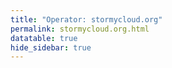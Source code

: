 ```yaml
---
title: "Operator: stormycloud.org"
permalink: stormycloud.org.html
datatable: true
hide_sidebar: true
---
```


<div>                        <script type="text/javascript">window.PlotlyConfig = {MathJaxConfig: 'local'};</script>
        <script src="https://cdn.plot.ly/plotly-2.4.2.min.js"></script>                <div id="19ffc1bd-d8dd-469e-a0f5-6a17333a0e84" class="plotly-graph-div" style="height:100%; width:100%;"></div>            <script type="text/javascript">                                    window.PLOTLYENV=window.PLOTLYENV || {};                                    if (document.getElementById("19ffc1bd-d8dd-469e-a0f5-6a17333a0e84")) {                    Plotly.newPlot(                        "19ffc1bd-d8dd-469e-a0f5-6a17333a0e84",                        [{"name":"exit probability (%)","type":"scatter","x":["2021-10-18","2021-10-19","2021-10-20","2021-10-21","2021-10-22","2021-10-23","2021-10-25","2021-10-27","2021-10-28","2021-10-29","2021-10-31","2021-11-01","2021-11-02","2021-11-03","2021-11-04","2021-11-05","2021-11-06","2021-11-07","2021-11-08","2021-11-09","2021-11-10","2021-11-11","2021-11-12","2021-11-13","2021-11-14","2021-11-15","2021-11-16","2021-11-17","2021-11-19","2021-11-20","2021-11-21","2021-11-22","2021-11-23","2021-11-24","2021-11-25","2021-11-27","2021-11-28","2021-11-29","2021-11-30","2021-12-01","2021-12-02","2021-12-03","2021-12-04","2021-12-05","2021-12-06","2021-12-07","2021-12-08","2021-12-09","2021-12-10","2021-12-11","2021-12-12","2021-12-13","2021-12-14","2021-12-15","2021-12-16","2021-12-17","2021-12-18","2021-12-19","2021-12-20","2021-12-21","2021-12-22","2021-12-23","2021-12-25","2021-12-26","2021-12-27","2021-12-28","2021-12-29","2021-12-30","2021-12-31","2022-01-01","2022-01-02","2022-01-03","2022-01-04","2022-01-05","2022-01-06","2022-01-07","2022-01-08","2022-01-09","2022-01-10","2022-01-11","2022-01-12","2022-01-13","2022-01-14","2022-01-15","2022-01-16","2022-01-17","2022-01-18","2022-01-19","2022-01-20","2022-01-21","2022-01-22","2022-01-23","2022-01-24","2022-01-25","2022-01-26","2022-01-27","2022-01-28","2022-01-29","2022-01-30","2022-01-31","2022-02-01","2022-02-02","2022-02-03","2022-02-04","2022-02-05","2022-02-06","2022-02-07","2022-02-08","2022-02-09","2022-02-10","2022-02-11","2022-02-12","2022-02-13","2022-02-14","2022-02-15","2022-02-16","2022-02-17","2022-02-18","2022-02-19","2022-02-20","2022-02-21","2022-02-22","2022-02-23","2022-02-24","2022-02-25","2022-02-26","2022-02-27","2022-02-28","2022-03-01","2022-03-02","2022-03-03","2022-03-04","2022-03-06","2022-03-07","2022-03-08","2022-03-09","2022-03-10","2022-03-11","2022-03-12","2022-03-13","2022-03-14","2022-03-15","2022-03-16","2022-03-17","2022-03-18","2022-03-19","2022-03-20","2022-03-21","2022-03-22","2022-03-23","2022-03-24","2022-03-25","2022-03-26","2022-03-27","2022-03-28","2022-03-29","2022-03-30","2022-03-31","2022-04-01","2022-04-02","2022-04-03","2022-04-04","2022-04-05","2022-04-06","2022-04-07","2022-04-08","2022-04-09","2022-04-10","2022-04-11","2022-04-12","2022-04-13","2022-04-14","2022-04-15","2022-04-16","2022-04-17","2022-04-18","2022-04-19","2022-04-20","2022-04-21","2022-04-22","2022-04-23","2022-04-24","2022-04-25","2022-04-26","2022-04-27","2022-04-28","2022-04-29","2022-04-30","2022-05-01","2022-05-02","2022-05-03","2022-05-04","2022-05-05","2022-05-06","2022-05-07","2022-05-08","2022-05-09","2022-05-10","2022-05-11","2022-05-12","2022-05-13","2022-05-14","2022-05-15","2022-05-16","2022-05-17","2022-05-18","2022-05-19","2022-05-20","2022-05-21","2022-05-22","2022-05-23","2022-05-24","2022-05-25","2022-05-26","2022-05-27","2022-05-28","2022-05-29","2022-05-30","2022-05-31","2022-06-01","2022-06-02","2022-06-03","2022-06-04","2022-06-05","2022-06-06","2022-06-07","2022-06-08","2022-06-09","2022-06-10","2022-06-11","2022-06-12","2022-06-13","2022-06-14","2022-06-15","2022-06-16","2022-06-17","2022-06-18","2022-06-19","2022-06-20","2022-06-21","2022-06-22","2022-06-23","2022-06-24","2022-06-25","2022-06-26","2022-06-27","2022-06-28","2022-06-29","2022-06-30","2022-07-01","2022-07-02","2022-07-03","2022-07-04","2022-07-05","2022-07-06","2022-07-07","2022-07-08","2022-07-09","2022-07-10","2022-07-11","2022-07-12","2022-07-13","2022-07-14","2022-07-15","2022-07-16","2022-07-17","2022-07-18","2022-07-19","2022-07-20","2022-07-21","2022-07-22","2022-07-23","2022-07-24","2022-07-25","2022-07-26","2022-07-27","2022-07-28","2022-07-29","2022-07-30","2022-07-31","2022-08-01","2022-08-02","2022-08-03","2022-08-04","2022-08-05","2022-08-06","2022-08-07","2022-08-08","2022-08-10","2022-08-11","2022-08-12","2022-08-13","2022-08-14","2022-08-15","2022-08-16","2022-08-17","2022-08-18","2022-08-19","2022-08-20","2022-08-21","2022-08-22","2022-08-23","2022-08-24","2022-08-25","2022-08-26","2022-08-27"],"xaxis":"x","y":[0.0,0.0,0.0,0.0,0.0,0.0,0.03,0.08,0.1,0.12,0.17,0.25,0.26,0.32,0.38,0.46,0.48,0.47,0.47,0.57,0.68,0.7,0.67,0.67,0.7,0.09,0.08,0.08,0.08,0.08,0.07,0.0,0.05,0.06,0.05,0.04,0.04,0.04,0.04,0.0,0.0,0.0,0.0,0.0,null,null,null,0.0,0.02,0.05,0.09,0.15,0.18,0.23,0.3,0.31,0.33,0.41,0.45,0.47,0.49,0.49,0.56,0.59,0.59,0.62,0.64,0.66,0.71,0.75,0.79,0.83,0.89,0.9,0.94,0.93,0.9,0.88,0.94,0.98,0.9,0.72,0.79,0.78,0.74,1.0,0.86,0.86,0.83,0.78,0.54,0.0,0.0,0.0,0.03,0.05,0.0,0.0,0.0,0.09,0.14,0.25,0.28,0.28,0.33,0.29,0.29,0.29,0.29,0.34,0.37,0.4,0.42,0.47,0.0,0.0,0.51,0.5,0.51,0.46,0.45,0.46,0.49,0.58,0.61,0.63,0.64,0.63,0.62,0.64,0.61,0.61,0.58,0.58,0.55,0.56,0.59,0.53,0.56,0.56,0.57,0.58,0.58,0.6,0.63,0.59,0.6,0.67,0.7,0.69,0.73,0.78,0.88,0.9,1.01,0.98,1.01,1.05,1.04,1.05,1.04,1.01,1.03,1.04,1.04,1.05,1.06,1.05,1.05,0.68,0.56,0.52,0.9,0.87,0.52,0.53,0.91,0.94,0.99,1.15,1.2,1.28,1.35,1.89,2.03,1.98,1.97,1.98,1.96,1.87,1.86,1.89,1.95,1.88,1.78,1.74,1.75,1.72,1.76,1.77,1.8,1.91,1.79,1.77,1.74,1.72,1.72,1.64,1.6,1.65,1.56,1.54,1.55,1.27,1.45,1.48,1.51,1.32,1.35,1.69,1.64,1.67,1.75,1.68,1.71,null,null,null,null,null,0.0,0.0,0.0,null,0.28,0.34,0.5,0.6,0.65,0.79,0.87,0.94,0.0,0.0,null,null,0.0,0.0,0.41,0.36,0.68,0.92,1.23,1.51,1.68,1.81,1.83,1.73,1.62,1.5,1.3,1.28,1.22,1.24,1.25,1.24,1.21,1.24,1.15,1.05,1.08,1.05,1.05,1.03,0.93,0.93,0.88,0.82,0.76,0.74,0.68,0.66,0.7,0.69,0.73,0.69,0.72,0.6,0.5,0.57,0.72,0.68,0.68,0.68,0.69,0.69,0.71,0.68,0.82,0.7,0.73,0.75,0.75,0.75,0.86,0.86],"yaxis":"y"},{"name":"guard probability (%)","type":"scatter","x":["2021-10-18","2021-10-19","2021-10-20","2021-10-21","2021-10-22","2021-10-23","2021-10-25","2021-10-27","2021-10-28","2021-10-29","2021-10-31","2021-11-01","2021-11-02","2021-11-03","2021-11-04","2021-11-05","2021-11-06","2021-11-07","2021-11-08","2021-11-09","2021-11-10","2021-11-11","2021-11-12","2021-11-13","2021-11-14","2021-11-15","2021-11-16","2021-11-17","2021-11-19","2021-11-20","2021-11-21","2021-11-22","2021-11-23","2021-11-24","2021-11-25","2021-11-27","2021-11-28","2021-11-29","2021-11-30","2021-12-01","2021-12-02","2021-12-03","2021-12-04","2021-12-05","2021-12-06","2021-12-07","2021-12-08","2021-12-09","2021-12-10","2021-12-11","2021-12-12","2021-12-13","2021-12-14","2021-12-15","2021-12-16","2021-12-17","2021-12-18","2021-12-19","2021-12-20","2021-12-21","2021-12-22","2021-12-23","2021-12-25","2021-12-26","2021-12-27","2021-12-28","2021-12-29","2021-12-30","2021-12-31","2022-01-01","2022-01-02","2022-01-03","2022-01-04","2022-01-05","2022-01-06","2022-01-07","2022-01-08","2022-01-09","2022-01-10","2022-01-11","2022-01-12","2022-01-13","2022-01-14","2022-01-15","2022-01-16","2022-01-17","2022-01-18","2022-01-19","2022-01-20","2022-01-21","2022-01-22","2022-01-23","2022-01-24","2022-01-25","2022-01-26","2022-01-27","2022-01-28","2022-01-29","2022-01-30","2022-01-31","2022-02-01","2022-02-02","2022-02-03","2022-02-04","2022-02-05","2022-02-06","2022-02-07","2022-02-08","2022-02-09","2022-02-10","2022-02-11","2022-02-12","2022-02-13","2022-02-14","2022-02-15","2022-02-16","2022-02-17","2022-02-18","2022-02-19","2022-02-20","2022-02-21","2022-02-22","2022-02-23","2022-02-24","2022-02-25","2022-02-26","2022-02-27","2022-02-28","2022-03-01","2022-03-02","2022-03-03","2022-03-04","2022-03-06","2022-03-07","2022-03-08","2022-03-09","2022-03-10","2022-03-11","2022-03-12","2022-03-13","2022-03-14","2022-03-15","2022-03-16","2022-03-17","2022-03-18","2022-03-19","2022-03-20","2022-03-21","2022-03-22","2022-03-23","2022-03-24","2022-03-25","2022-03-26","2022-03-27","2022-03-28","2022-03-29","2022-03-30","2022-03-31","2022-04-01","2022-04-02","2022-04-03","2022-04-04","2022-04-05","2022-04-06","2022-04-07","2022-04-08","2022-04-09","2022-04-10","2022-04-11","2022-04-12","2022-04-13","2022-04-14","2022-04-15","2022-04-16","2022-04-17","2022-04-18","2022-04-19","2022-04-20","2022-04-21","2022-04-22","2022-04-23","2022-04-24","2022-04-25","2022-04-26","2022-04-27","2022-04-28","2022-04-29","2022-04-30","2022-05-01","2022-05-02","2022-05-03","2022-05-04","2022-05-05","2022-05-06","2022-05-07","2022-05-08","2022-05-09","2022-05-10","2022-05-11","2022-05-12","2022-05-13","2022-05-14","2022-05-15","2022-05-16","2022-05-17","2022-05-18","2022-05-19","2022-05-20","2022-05-21","2022-05-22","2022-05-23","2022-05-24","2022-05-25","2022-05-26","2022-05-27","2022-05-28","2022-05-29","2022-05-30","2022-05-31","2022-06-01","2022-06-02","2022-06-03","2022-06-04","2022-06-05","2022-06-06","2022-06-07","2022-06-08","2022-06-09","2022-06-10","2022-06-11","2022-06-12","2022-06-13","2022-06-14","2022-06-15","2022-06-16","2022-06-17","2022-06-18","2022-06-19","2022-06-20","2022-06-21","2022-06-22","2022-06-23","2022-06-24","2022-06-25","2022-06-26","2022-06-27","2022-06-28","2022-06-29","2022-06-30","2022-07-01","2022-07-02","2022-07-03","2022-07-04","2022-07-05","2022-07-06","2022-07-07","2022-07-08","2022-07-09","2022-07-10","2022-07-11","2022-07-12","2022-07-13","2022-07-14","2022-07-15","2022-07-16","2022-07-17","2022-07-18","2022-07-19","2022-07-20","2022-07-21","2022-07-22","2022-07-23","2022-07-24","2022-07-25","2022-07-26","2022-07-27","2022-07-28","2022-07-29","2022-07-30","2022-07-31","2022-08-01","2022-08-02","2022-08-03","2022-08-04","2022-08-05","2022-08-06","2022-08-07","2022-08-08","2022-08-10","2022-08-11","2022-08-12","2022-08-13","2022-08-14","2022-08-15","2022-08-16","2022-08-17","2022-08-18","2022-08-19","2022-08-20","2022-08-21","2022-08-22","2022-08-23","2022-08-24","2022-08-25","2022-08-26","2022-08-27"],"xaxis":"x","y":[0.0,0.0,0.0,0.0,0.0,0.0,0.0,0.11,0.29,0.33,0.5,0.54,0.53,0.52,0.56,0.57,0.54,0.2,0.21,0.19,0.2,0.2,0.19,0.19,0.19,0.17,0.34,0.33,0.35,0.35,0.34,0.12,0.16,0.16,0.15,0.14,0.13,0.12,0.08,0.08,0.09,0.08,0.08,0.08,null,null,null,0.0,0.0,0.0,0.0,0.0,0.0,0.0,0.0,0.19,0.19,0.21,0.23,0.21,0.23,0.2,0.18,0.2,0.17,0.17,0.17,0.18,0.17,0.16,0.18,0.21,0.21,0.21,0.2,0.0,0.0,0.0,0.0,0.0,0.0,0.0,0.0,0.0,0.0,0.0,0.0,0.0,0.0,0.0,0.0,0.0,0.0,0.0,0.0,0.0,0.0,0.0,0.0,0.0,0.0,0.0,0.0,0.29,0.29,0.3,0.3,0.3,0.26,0.26,0.23,0.24,0.22,0.23,0.22,0.22,0.05,0.05,0.05,0.05,0.05,0.05,0.05,0.05,0.05,0.06,0.05,0.0,0.0,0.0,0.0,0.0,0.0,0.0,0.0,0.0,0.0,0.0,0.0,0.0,0.0,0.0,0.0,0.0,0.0,0.0,0.0,0.0,0.0,0.0,0.0,0.0,0.0,0.07,0.07,0.07,0.07,0.07,0.07,0.07,0.06,0.06,0.06,0.06,0.06,0.0,0.0,0.0,0.0,0.0,0.0,0.0,0.0,0.0,0.0,0.0,0.0,0.0,0.0,0.0,0.0,0.0,0.0,0.0,0.1,0.14,0.14,0.14,0.14,0.14,0.12,0.11,0.07,0.12,0.11,0.11,0.12,0.16,0.0,0.0,0.09,0.18,0.18,0.21,0.21,0.21,0.2,0.2,0.21,0.2,0.19,0.19,0.19,0.0,0.0,0.01,0.0,0.0,0.0,0.0,0.0,0.0,0.0,0.0,0.0,null,null,null,null,null,0.0,0.0,0.0,null,0.0,0.0,0.0,0.0,0.0,0.0,0.0,0.0,0.0,0.0,null,null,0.0,0.0,0.0,0.0,0.0,0.0,0.0,0.0,0.0,0.0,0.0,0.0,0.0,0.0,0.0,0.0,0.0,0.0,0.0,0.0,0.0,0.0,0.0,0.0,0.0,0.0,0.0,0.0,0.0,0.0,0.0,0.0,0.0,0.0,0.0,0.0,0.0,0.0,0.0,0.0,0.0,0.0,0.0,0.0,0.0,0.0,0.0,0.0,0.0,0.0,0.0,0.0,0.0,0.0,0.0,0.0,0.0,0.0,0.0,0.0],"yaxis":"y"},{"name":"advertised bandwidth","type":"scatter","x":["2021-10-18","2021-10-19","2021-10-20","2021-10-21","2021-10-22","2021-10-23","2021-10-25","2021-10-27","2021-10-28","2021-10-29","2021-10-31","2021-11-01","2021-11-02","2021-11-03","2021-11-04","2021-11-05","2021-11-06","2021-11-07","2021-11-08","2021-11-09","2021-11-10","2021-11-11","2021-11-12","2021-11-13","2021-11-14","2021-11-15","2021-11-16","2021-11-17","2021-11-19","2021-11-20","2021-11-21","2021-11-22","2021-11-23","2021-11-24","2021-11-25","2021-11-27","2021-11-28","2021-11-29","2021-11-30","2021-12-01","2021-12-02","2021-12-03","2021-12-04","2021-12-05","2021-12-06","2021-12-07","2021-12-08","2021-12-09","2021-12-10","2021-12-11","2021-12-12","2021-12-13","2021-12-14","2021-12-15","2021-12-16","2021-12-17","2021-12-18","2021-12-19","2021-12-20","2021-12-21","2021-12-22","2021-12-23","2021-12-25","2021-12-26","2021-12-27","2021-12-28","2021-12-29","2021-12-30","2021-12-31","2022-01-01","2022-01-02","2022-01-03","2022-01-04","2022-01-05","2022-01-06","2022-01-07","2022-01-08","2022-01-09","2022-01-10","2022-01-11","2022-01-12","2022-01-13","2022-01-14","2022-01-15","2022-01-16","2022-01-17","2022-01-18","2022-01-19","2022-01-20","2022-01-21","2022-01-22","2022-01-23","2022-01-24","2022-01-25","2022-01-26","2022-01-27","2022-01-28","2022-01-29","2022-01-30","2022-01-31","2022-02-01","2022-02-02","2022-02-03","2022-02-04","2022-02-05","2022-02-06","2022-02-07","2022-02-08","2022-02-09","2022-02-10","2022-02-11","2022-02-12","2022-02-13","2022-02-14","2022-02-15","2022-02-16","2022-02-17","2022-02-18","2022-02-19","2022-02-20","2022-02-21","2022-02-22","2022-02-23","2022-02-24","2022-02-25","2022-02-26","2022-02-27","2022-02-28","2022-03-01","2022-03-02","2022-03-03","2022-03-04","2022-03-06","2022-03-07","2022-03-08","2022-03-09","2022-03-10","2022-03-11","2022-03-12","2022-03-13","2022-03-14","2022-03-15","2022-03-16","2022-03-17","2022-03-18","2022-03-19","2022-03-20","2022-03-21","2022-03-22","2022-03-23","2022-03-24","2022-03-25","2022-03-26","2022-03-27","2022-03-28","2022-03-29","2022-03-30","2022-03-31","2022-04-01","2022-04-02","2022-04-03","2022-04-04","2022-04-05","2022-04-06","2022-04-07","2022-04-08","2022-04-09","2022-04-10","2022-04-11","2022-04-12","2022-04-13","2022-04-14","2022-04-15","2022-04-16","2022-04-17","2022-04-18","2022-04-19","2022-04-20","2022-04-21","2022-04-22","2022-04-23","2022-04-24","2022-04-25","2022-04-26","2022-04-27","2022-04-28","2022-04-29","2022-04-30","2022-05-01","2022-05-02","2022-05-03","2022-05-04","2022-05-05","2022-05-06","2022-05-07","2022-05-08","2022-05-09","2022-05-10","2022-05-11","2022-05-12","2022-05-13","2022-05-14","2022-05-15","2022-05-16","2022-05-17","2022-05-18","2022-05-19","2022-05-20","2022-05-21","2022-05-22","2022-05-23","2022-05-24","2022-05-25","2022-05-26","2022-05-27","2022-05-28","2022-05-29","2022-05-30","2022-05-31","2022-06-01","2022-06-02","2022-06-03","2022-06-04","2022-06-05","2022-06-06","2022-06-07","2022-06-08","2022-06-09","2022-06-10","2022-06-11","2022-06-12","2022-06-13","2022-06-14","2022-06-15","2022-06-16","2022-06-17","2022-06-18","2022-06-19","2022-06-20","2022-06-21","2022-06-22","2022-06-23","2022-06-24","2022-06-25","2022-06-26","2022-06-27","2022-06-28","2022-06-29","2022-06-30","2022-07-01","2022-07-02","2022-07-03","2022-07-04","2022-07-05","2022-07-06","2022-07-07","2022-07-08","2022-07-09","2022-07-10","2022-07-11","2022-07-12","2022-07-13","2022-07-14","2022-07-15","2022-07-16","2022-07-17","2022-07-18","2022-07-19","2022-07-20","2022-07-21","2022-07-22","2022-07-23","2022-07-24","2022-07-25","2022-07-26","2022-07-27","2022-07-28","2022-07-29","2022-07-30","2022-07-31","2022-08-01","2022-08-02","2022-08-03","2022-08-04","2022-08-05","2022-08-06","2022-08-07","2022-08-08","2022-08-10","2022-08-11","2022-08-12","2022-08-13","2022-08-14","2022-08-15","2022-08-16","2022-08-17","2022-08-18","2022-08-19","2022-08-20","2022-08-21","2022-08-22","2022-08-23","2022-08-24","2022-08-25","2022-08-26","2022-08-27"],"xaxis":"x","y":[0.0,0.05,0.16,0.25,0.36,0.36,0.71,0.95,1.2,1.44,1.6,1.72,1.94,2.03,2.25,2.32,2.48,2.54,2.7,3.37,3.65,3.78,3.78,3.79,4.04,4.09,3.6,3.73,3.77,3.77,3.75,3.04,3.03,2.26,2.24,2.24,2.23,1.77,1.77,0.81,0.8,0.79,0.8,0.8,0.8,0.44,0.44,0.44,0.67,0.75,1.02,0.68,0.88,1.1,1.22,1.45,1.54,1.64,1.67,1.78,1.82,1.88,1.96,2.04,2.11,2.14,2.15,2.28,2.32,2.42,2.47,2.51,2.6,2.62,2.6,2.7,2.74,2.74,2.81,2.92,3.01,3.02,3.09,3.14,3.18,3.26,3.31,3.32,3.28,3.29,3.26,3.26,3.25,3.25,3.52,3.54,3.57,2.83,1.41,1.35,1.79,1.96,2.07,2.18,2.21,2.21,2.24,2.12,1.91,2.06,2.08,2.13,2.25,2.31,2.28,2.28,2.32,2.29,2.25,2.24,2.33,2.54,2.6,2.28,2.31,2.31,2.32,2.34,2.37,2.32,2.28,2.24,2.25,2.18,2.2,2.26,2.26,2.26,2.23,2.22,2.27,2.27,2.26,2.27,2.29,2.25,2.54,2.58,2.76,2.66,2.79,3.04,3.13,3.29,3.39,3.5,3.57,3.59,3.6,3.59,3.44,3.52,3.58,3.63,3.65,3.65,3.62,3.59,3.63,3.64,3.57,3.6,3.54,3.57,3.57,3.55,3.44,3.61,3.92,3.93,4.3,4.45,7.43,7.98,8.26,8.38,8.31,8.39,8.47,7.92,7.88,7.91,7.65,7.46,7.38,7.38,7.41,7.45,7.36,7.22,7.47,7.7,7.71,7.77,7.75,7.73,7.59,7.77,7.67,7.7,7.78,7.75,7.49,7.47,8.06,8.21,8.24,8.28,8.26,6.89,5.73,6.07,5.85,5.7,5.49,5.47,5.39,5.39,5.39,5.39,5.39,5.4,0.75,0.78,0.8,1.2,1.41,1.46,1.61,1.72,1.96,2.0,2.01,2.06,2.06,2.06,2.06,3.51,3.52,2.62,3.55,3.9,4.51,4.76,5.25,5.36,5.37,5.38,5.35,4.98,4.98,4.95,4.91,4.98,5.04,5.05,4.87,4.84,4.69,4.49,4.34,4.35,4.25,4.16,4.03,4.03,4.01,4.05,3.82,3.69,3.78,3.82,3.61,3.59,3.49,3.06,2.83,2.34,3.3,3.58,3.7,3.84,3.91,4.02,3.93,4.01,4.05,4.02,4.04,4.03,4.01,3.92,3.91,4.31,4.24,4.38],"yaxis":"y2"}],                        {"hovermode":"x","template":{"data":{"bar":[{"error_x":{"color":"#2a3f5f"},"error_y":{"color":"#2a3f5f"},"marker":{"line":{"color":"#E5ECF6","width":0.5},"pattern":{"fillmode":"overlay","size":10,"solidity":0.2}},"type":"bar"}],"barpolar":[{"marker":{"line":{"color":"#E5ECF6","width":0.5},"pattern":{"fillmode":"overlay","size":10,"solidity":0.2}},"type":"barpolar"}],"carpet":[{"aaxis":{"endlinecolor":"#2a3f5f","gridcolor":"white","linecolor":"white","minorgridcolor":"white","startlinecolor":"#2a3f5f"},"baxis":{"endlinecolor":"#2a3f5f","gridcolor":"white","linecolor":"white","minorgridcolor":"white","startlinecolor":"#2a3f5f"},"type":"carpet"}],"choropleth":[{"colorbar":{"outlinewidth":0,"ticks":""},"type":"choropleth"}],"contour":[{"colorbar":{"outlinewidth":0,"ticks":""},"colorscale":[[0.0,"#0d0887"],[0.1111111111111111,"#46039f"],[0.2222222222222222,"#7201a8"],[0.3333333333333333,"#9c179e"],[0.4444444444444444,"#bd3786"],[0.5555555555555556,"#d8576b"],[0.6666666666666666,"#ed7953"],[0.7777777777777778,"#fb9f3a"],[0.8888888888888888,"#fdca26"],[1.0,"#f0f921"]],"type":"contour"}],"contourcarpet":[{"colorbar":{"outlinewidth":0,"ticks":""},"type":"contourcarpet"}],"heatmap":[{"colorbar":{"outlinewidth":0,"ticks":""},"colorscale":[[0.0,"#0d0887"],[0.1111111111111111,"#46039f"],[0.2222222222222222,"#7201a8"],[0.3333333333333333,"#9c179e"],[0.4444444444444444,"#bd3786"],[0.5555555555555556,"#d8576b"],[0.6666666666666666,"#ed7953"],[0.7777777777777778,"#fb9f3a"],[0.8888888888888888,"#fdca26"],[1.0,"#f0f921"]],"type":"heatmap"}],"heatmapgl":[{"colorbar":{"outlinewidth":0,"ticks":""},"colorscale":[[0.0,"#0d0887"],[0.1111111111111111,"#46039f"],[0.2222222222222222,"#7201a8"],[0.3333333333333333,"#9c179e"],[0.4444444444444444,"#bd3786"],[0.5555555555555556,"#d8576b"],[0.6666666666666666,"#ed7953"],[0.7777777777777778,"#fb9f3a"],[0.8888888888888888,"#fdca26"],[1.0,"#f0f921"]],"type":"heatmapgl"}],"histogram":[{"marker":{"pattern":{"fillmode":"overlay","size":10,"solidity":0.2}},"type":"histogram"}],"histogram2d":[{"colorbar":{"outlinewidth":0,"ticks":""},"colorscale":[[0.0,"#0d0887"],[0.1111111111111111,"#46039f"],[0.2222222222222222,"#7201a8"],[0.3333333333333333,"#9c179e"],[0.4444444444444444,"#bd3786"],[0.5555555555555556,"#d8576b"],[0.6666666666666666,"#ed7953"],[0.7777777777777778,"#fb9f3a"],[0.8888888888888888,"#fdca26"],[1.0,"#f0f921"]],"type":"histogram2d"}],"histogram2dcontour":[{"colorbar":{"outlinewidth":0,"ticks":""},"colorscale":[[0.0,"#0d0887"],[0.1111111111111111,"#46039f"],[0.2222222222222222,"#7201a8"],[0.3333333333333333,"#9c179e"],[0.4444444444444444,"#bd3786"],[0.5555555555555556,"#d8576b"],[0.6666666666666666,"#ed7953"],[0.7777777777777778,"#fb9f3a"],[0.8888888888888888,"#fdca26"],[1.0,"#f0f921"]],"type":"histogram2dcontour"}],"mesh3d":[{"colorbar":{"outlinewidth":0,"ticks":""},"type":"mesh3d"}],"parcoords":[{"line":{"colorbar":{"outlinewidth":0,"ticks":""}},"type":"parcoords"}],"pie":[{"automargin":true,"type":"pie"}],"scatter":[{"marker":{"colorbar":{"outlinewidth":0,"ticks":""}},"type":"scatter"}],"scatter3d":[{"line":{"colorbar":{"outlinewidth":0,"ticks":""}},"marker":{"colorbar":{"outlinewidth":0,"ticks":""}},"type":"scatter3d"}],"scattercarpet":[{"marker":{"colorbar":{"outlinewidth":0,"ticks":""}},"type":"scattercarpet"}],"scattergeo":[{"marker":{"colorbar":{"outlinewidth":0,"ticks":""}},"type":"scattergeo"}],"scattergl":[{"marker":{"colorbar":{"outlinewidth":0,"ticks":""}},"type":"scattergl"}],"scattermapbox":[{"marker":{"colorbar":{"outlinewidth":0,"ticks":""}},"type":"scattermapbox"}],"scatterpolar":[{"marker":{"colorbar":{"outlinewidth":0,"ticks":""}},"type":"scatterpolar"}],"scatterpolargl":[{"marker":{"colorbar":{"outlinewidth":0,"ticks":""}},"type":"scatterpolargl"}],"scatterternary":[{"marker":{"colorbar":{"outlinewidth":0,"ticks":""}},"type":"scatterternary"}],"surface":[{"colorbar":{"outlinewidth":0,"ticks":""},"colorscale":[[0.0,"#0d0887"],[0.1111111111111111,"#46039f"],[0.2222222222222222,"#7201a8"],[0.3333333333333333,"#9c179e"],[0.4444444444444444,"#bd3786"],[0.5555555555555556,"#d8576b"],[0.6666666666666666,"#ed7953"],[0.7777777777777778,"#fb9f3a"],[0.8888888888888888,"#fdca26"],[1.0,"#f0f921"]],"type":"surface"}],"table":[{"cells":{"fill":{"color":"#EBF0F8"},"line":{"color":"white"}},"header":{"fill":{"color":"#C8D4E3"},"line":{"color":"white"}},"type":"table"}]},"layout":{"annotationdefaults":{"arrowcolor":"#2a3f5f","arrowhead":0,"arrowwidth":1},"autotypenumbers":"strict","coloraxis":{"colorbar":{"outlinewidth":0,"ticks":""}},"colorscale":{"diverging":[[0,"#8e0152"],[0.1,"#c51b7d"],[0.2,"#de77ae"],[0.3,"#f1b6da"],[0.4,"#fde0ef"],[0.5,"#f7f7f7"],[0.6,"#e6f5d0"],[0.7,"#b8e186"],[0.8,"#7fbc41"],[0.9,"#4d9221"],[1,"#276419"]],"sequential":[[0.0,"#0d0887"],[0.1111111111111111,"#46039f"],[0.2222222222222222,"#7201a8"],[0.3333333333333333,"#9c179e"],[0.4444444444444444,"#bd3786"],[0.5555555555555556,"#d8576b"],[0.6666666666666666,"#ed7953"],[0.7777777777777778,"#fb9f3a"],[0.8888888888888888,"#fdca26"],[1.0,"#f0f921"]],"sequentialminus":[[0.0,"#0d0887"],[0.1111111111111111,"#46039f"],[0.2222222222222222,"#7201a8"],[0.3333333333333333,"#9c179e"],[0.4444444444444444,"#bd3786"],[0.5555555555555556,"#d8576b"],[0.6666666666666666,"#ed7953"],[0.7777777777777778,"#fb9f3a"],[0.8888888888888888,"#fdca26"],[1.0,"#f0f921"]]},"colorway":["#636efa","#EF553B","#00cc96","#ab63fa","#FFA15A","#19d3f3","#FF6692","#B6E880","#FF97FF","#FECB52"],"font":{"color":"#2a3f5f"},"geo":{"bgcolor":"white","lakecolor":"white","landcolor":"#E5ECF6","showlakes":true,"showland":true,"subunitcolor":"white"},"hoverlabel":{"align":"left"},"hovermode":"closest","mapbox":{"style":"light"},"paper_bgcolor":"white","plot_bgcolor":"#E5ECF6","polar":{"angularaxis":{"gridcolor":"white","linecolor":"white","ticks":""},"bgcolor":"#E5ECF6","radialaxis":{"gridcolor":"white","linecolor":"white","ticks":""}},"scene":{"xaxis":{"backgroundcolor":"#E5ECF6","gridcolor":"white","gridwidth":2,"linecolor":"white","showbackground":true,"ticks":"","zerolinecolor":"white"},"yaxis":{"backgroundcolor":"#E5ECF6","gridcolor":"white","gridwidth":2,"linecolor":"white","showbackground":true,"ticks":"","zerolinecolor":"white"},"zaxis":{"backgroundcolor":"#E5ECF6","gridcolor":"white","gridwidth":2,"linecolor":"white","showbackground":true,"ticks":"","zerolinecolor":"white"}},"shapedefaults":{"line":{"color":"#2a3f5f"}},"ternary":{"aaxis":{"gridcolor":"white","linecolor":"white","ticks":""},"baxis":{"gridcolor":"white","linecolor":"white","ticks":""},"bgcolor":"#E5ECF6","caxis":{"gridcolor":"white","linecolor":"white","ticks":""}},"title":{"x":0.05},"xaxis":{"automargin":true,"gridcolor":"white","linecolor":"white","ticks":"","title":{"standoff":15},"zerolinecolor":"white","zerolinewidth":2},"yaxis":{"automargin":true,"gridcolor":"white","linecolor":"white","ticks":"","title":{"standoff":15},"zerolinecolor":"white","zerolinewidth":2}}},"xaxis":{"anchor":"y","domain":[0.0,0.94],"rangeselector":{"buttons":[{"count":7,"label":"week","step":"day","stepmode":"backward"},{"count":1,"label":"month","step":"month","stepmode":"backward"},{"count":6,"label":"6 months","step":"month","stepmode":"backward"},{"count":1,"label":"year","step":"year","stepmode":"backward"},{"step":"all"}]}},"yaxis":{"anchor":"x","domain":[0.0,1.0],"rangemode":"nonnegative","ticksuffix":"%","title":{"text":"exit / guard probability"}},"yaxis2":{"anchor":"x","overlaying":"y","rangemode":"nonnegative","side":"right","ticksuffix":" Gbit/s","title":{"text":"advertised bandwidth"}}},                        {"responsive": true}                    )                };                            </script>        </div>

Only proven relays are included in the graph and table. A proven relay claims to be part of a domain
and can be verified to be part of it via the
["well-known" URL or DNS records](https://nusenu.github.io/ContactInfo-Information-Sharing-Specification/#proof).

<div class="datatable-begin"></div>

| Nickname                                                             |   Mbit/s | Exit   | IPv4                                                   | IPv6                                                                                   | First Seen   | Tor Version   | AS Name                               |
|:---------------------------------------------------------------------|---------:|:-------|:-------------------------------------------------------|:---------------------------------------------------------------------------------------|:-------------|:--------------|:--------------------------------------|
| [StormyCloud](w/relay/01E1B4B6F22F47ACD20B428D9D6F46E406DC29AD.html) |       32 | Y      | [23.128.248.45](https://stat.ripe.net/23.128.248.45)   | [2602:fc05::45](https://stat.ripe.net/2602:fc05::45)                                   | 2022-06-27   | 0.4.7.10      | [DATAIDEAS-LLC](w/as_number/AS398355) |
| [DataIdeas](w/relay/02904C9AE8AC8EEB919F7D5C5EFE08B40363CB3A.html)   |       24 | Y      | [23.128.248.223](https://stat.ripe.net/23.128.248.223) | [2602:fc05::223](https://stat.ripe.net/2602:fc05::223)                                 | 2022-06-28   | 0.4.7.10      | [DATAIDEAS-LLC](w/as_number/AS398355) |
| [StormyCloud](w/relay/040F5EDE6FB4671E4EE12CF2DF0FB82151DC225B.html) |       27 | Y      | [23.128.248.83](https://stat.ripe.net/23.128.248.83)   | [2602:fc05::83](https://stat.ripe.net/2602:fc05::83)                                   | 2022-06-27   | 0.4.7.10      | [DATAIDEAS-LLC](w/as_number/AS398355) |
| [StormyCloud](w/relay/0D6C8236CCD8EA8BC59FEF18D3AFF59749061E51.html) |       37 | Y      | [23.128.248.61](https://stat.ripe.net/23.128.248.61)   | [2602:fc05::61](https://stat.ripe.net/2602:fc05::61)                                   | 2022-06-27   | 0.4.7.10      | [DATAIDEAS-LLC](w/as_number/AS398355) |
| [StormyCloud](w/relay/11F7C7F7E39729927CE236DA1E3B6C2847F1445B.html) |       28 | Y      | [23.128.248.71](https://stat.ripe.net/23.128.248.71)   | [2602:fc05::71](https://stat.ripe.net/2602:fc05::71)                                   | 2022-06-28   | 0.4.7.10      | [DATAIDEAS-LLC](w/as_number/AS398355) |
| [StormyCloud](w/relay/14AF03E5E9486E748B651BA3F82F3478AD3518AD.html) |       32 | Y      | [23.128.248.42](https://stat.ripe.net/23.128.248.42)   | [2602:fc05::42](https://stat.ripe.net/2602:fc05::42)                                   | 2022-06-27   | 0.4.7.10      | [DATAIDEAS-LLC](w/as_number/AS398355) |
| [Unnamed](w/relay/15C88772AC1F29FDA702EE4C5DBFBBE057B3BB48.html)     |       38 | Y      | [23.128.248.96](https://stat.ripe.net/23.128.248.96)   | [2602:fc05::301d:faff:fe05:55b6](https://stat.ripe.net/2602:fc05::301d:faff:fe05:55b6) | 2022-08-24   | 0.4.7.10      | [DATAIDEAS-LLC](w/as_number/AS398355) |
| [StormyCloud](w/relay/17EC043760B90BDAC30B536F4C6502917638EC98.html) |       20 | Y      | [23.128.248.79](https://stat.ripe.net/23.128.248.79)   | [2602:fc05::79](https://stat.ripe.net/2602:fc05::79)                                   | 2022-06-27   | 0.4.7.10      | [DATAIDEAS-LLC](w/as_number/AS398355) |
| [StormyCloud](w/relay/18B133F30F2E910775C8A7A5D4B92BC6CCEC043A.html) |       22 | Y      | [23.128.248.66](https://stat.ripe.net/23.128.248.66)   | [2602:fc05::66](https://stat.ripe.net/2602:fc05::66)                                   | 2022-06-27   | 0.4.7.10      | [DATAIDEAS-LLC](w/as_number/AS398355) |
| [Unnamed](w/relay/19C930043CBC922F84E34A1D93C747CA44C16230.html)     |       45 | Y      | [23.128.248.105](https://stat.ripe.net/23.128.248.105) | [2602:fc05::68a8:1eff:feb0:68a7](https://stat.ripe.net/2602:fc05::68a8:1eff:feb0:68a7) | 2022-08-24   | 0.4.7.10      | [DATAIDEAS-LLC](w/as_number/AS398355) |
| [StormyCloud](w/relay/1E94634CC8D389279A1C5EADEC6E817179D74FF3.html) |       39 | Y      | [23.128.248.29](https://stat.ripe.net/23.128.248.29)   | [2602:fc05::29](https://stat.ripe.net/2602:fc05::29)                                   | 2022-06-30   | 0.4.7.10      | [DATAIDEAS-LLC](w/as_number/AS398355) |
| [StormyCloud](w/relay/27067F5A2ECCC917F1C09C4CDFE57DE43A187E28.html) |       35 | Y      | [23.128.248.32](https://stat.ripe.net/23.128.248.32)   | [2602:fc05::32](https://stat.ripe.net/2602:fc05::32)                                   | 2022-06-30   | 0.4.7.10      | [DATAIDEAS-LLC](w/as_number/AS398355) |
| [DataIdeas](w/relay/2C1B5355D17339318B2B6D12EA85DF3DA887EC82.html)   |       26 | Y      | [23.128.248.200](https://stat.ripe.net/23.128.248.200) | [2602:fc05::200](https://stat.ripe.net/2602:fc05::200)                                 | 2022-06-28   | 0.4.7.10      | [DATAIDEAS-LLC](w/as_number/AS398355) |
| [StormyCloud](w/relay/2E3E6DB00F7CF9BD75E7DB1997B1DD5E723F307B.html) |       22 | Y      | [23.128.248.78](https://stat.ripe.net/23.128.248.78)   | [2602:fc05::78](https://stat.ripe.net/2602:fc05::78)                                   | 2022-06-27   | 0.4.7.10      | [DATAIDEAS-LLC](w/as_number/AS398355) |
| [StormyCloud](w/relay/30E8011512260DCF044F7395371947F720CA50D5.html) |       54 | Y      | [23.128.248.13](https://stat.ripe.net/23.128.248.13)   | [2602:fc05::13](https://stat.ripe.net/2602:fc05::13)                                   | 2022-06-30   | 0.4.7.10      | [DATAIDEAS-LLC](w/as_number/AS398355) |
| [DataIdeas](w/relay/32929AE417301330ED76812681E2835D2854CB4B.html)   |       35 | Y      | [23.128.248.205](https://stat.ripe.net/23.128.248.205) | [2602:fc05::205](https://stat.ripe.net/2602:fc05::205)                                 | 2022-06-28   | 0.4.7.10      | [DATAIDEAS-LLC](w/as_number/AS398355) |
| [StormyCloud](w/relay/32E75DF510AF70B17563543C67E88D3E02C85FF2.html) |       35 | Y      | [23.128.248.75](https://stat.ripe.net/23.128.248.75)   | [2602:fc05::75](https://stat.ripe.net/2602:fc05::75)                                   | 2022-06-27   | 0.4.7.10      | [DATAIDEAS-LLC](w/as_number/AS398355) |
| [StormyCloud](w/relay/337C380AA3BB0CCDC63EA1B45D025063483E7FA1.html) |       23 | Y      | [23.128.248.74](https://stat.ripe.net/23.128.248.74)   | [2602:fc05::74](https://stat.ripe.net/2602:fc05::74)                                   | 2022-06-27   | 0.4.7.10      | [DATAIDEAS-LLC](w/as_number/AS398355) |
| [StormyCloud](w/relay/338863A1852007C207ED45CAE4A467AB470E0A20.html) |       17 | Y      | [23.128.248.81](https://stat.ripe.net/23.128.248.81)   | [2602:fc05::81](https://stat.ripe.net/2602:fc05::81)                                   | 2022-06-27   | 0.4.7.10      | [DATAIDEAS-LLC](w/as_number/AS398355) |
| [StormyCloud](w/relay/341FACE52A9B575DD8920408524C5E9CB63CE7C4.html) |       63 | Y      | [23.128.248.28](https://stat.ripe.net/23.128.248.28)   | [2602:fc05::28](https://stat.ripe.net/2602:fc05::28)                                   | 2022-06-30   | 0.4.7.10      | [DATAIDEAS-LLC](w/as_number/AS398355) |
| [Unnamed](w/relay/35937681E2116966AAD6BDF9AA35C55D8C512223.html)     |       21 | Y      | [23.128.248.90](https://stat.ripe.net/23.128.248.90)   | [2602:fc05::585f:f7ff:fe14:4acb](https://stat.ripe.net/2602:fc05::585f:f7ff:fe14:4acb) | 2022-08-24   | 0.4.7.10      | [DATAIDEAS-LLC](w/as_number/AS398355) |
| [DataIdeas](w/relay/36B215B78269CC48630BFDA29C32D122FD264F59.html)   |       21 | Y      | [23.128.248.209](https://stat.ripe.net/23.128.248.209) | [2602:fc05::209](https://stat.ripe.net/2602:fc05::209)                                 | 2022-06-28   | 0.4.7.10      | [DATAIDEAS-LLC](w/as_number/AS398355) |
| [StormyCloud](w/relay/387DF53C940B8A12C52D2310C4D1129BE4B548B7.html) |       32 | Y      | [23.128.248.43](https://stat.ripe.net/23.128.248.43)   | [2602:fc05::43](https://stat.ripe.net/2602:fc05::43)                                   | 2022-06-27   | 0.4.7.10      | [DATAIDEAS-LLC](w/as_number/AS398355) |
| [Unnamed](w/relay/38D07D10E3115A9280076A7A47C169782C41E39C.html)     |       21 | Y      | [23.128.248.99](https://stat.ripe.net/23.128.248.99)   | [2602:fc05::4cb:a9ff:fe1a:b229](https://stat.ripe.net/2602:fc05::4cb:a9ff:fe1a:b229)   | 2022-08-24   | 0.4.7.10      | [DATAIDEAS-LLC](w/as_number/AS398355) |
| [StormyCloud](w/relay/3C0B7338C57A7B3072BAD503B5D84C15AA897133.html) |       47 | Y      | [23.128.248.38](https://stat.ripe.net/23.128.248.38)   | [2602:fc05::38](https://stat.ripe.net/2602:fc05::38)                                   | 2022-06-27   | 0.4.7.10      | [DATAIDEAS-LLC](w/as_number/AS398355) |
| [Unnamed](w/relay/3E6B191D76FD81B2A9F36ECBF23E8654220FCA92.html)     |       18 | Y      | [23.128.248.108](https://stat.ripe.net/23.128.248.108) | [2602:fc05::34f1:dbff:fef8:3dbb](https://stat.ripe.net/2602:fc05::34f1:dbff:fef8:3dbb) | 2022-08-24   | 0.4.7.10      | [DATAIDEAS-LLC](w/as_number/AS398355) |
| [DataIdeas](w/relay/42C514A179DC899E995194C5E170B928794F2A3F.html)   |       27 | Y      | [23.128.248.224](https://stat.ripe.net/23.128.248.224) | [2602:fc05::224](https://stat.ripe.net/2602:fc05::224)                                 | 2022-06-28   | 0.4.7.10      | [DATAIDEAS-LLC](w/as_number/AS398355) |
| [DataIdeas](w/relay/4630E4A7D08ABE611DAE5FE5A14411CB66E6EBD1.html)   |       26 | Y      | [23.128.248.221](https://stat.ripe.net/23.128.248.221) | [2602:fc05::221](https://stat.ripe.net/2602:fc05::221)                                 | 2022-06-28   | 0.4.7.10      | [DATAIDEAS-LLC](w/as_number/AS398355) |
| [StormyCloud](w/relay/47909D4042EE81A6D58105FDE35C98992FD457D2.html) |       65 | Y      | [23.128.248.20](https://stat.ripe.net/23.128.248.20)   | [2602:fc05::20](https://stat.ripe.net/2602:fc05::20)                                   | 2022-06-30   | 0.4.7.10      | [DATAIDEAS-LLC](w/as_number/AS398355) |
| [Unnamed](w/relay/4A74E009B6F48AC06EB4999866E7F258AF8B1FF5.html)     |       12 | Y      | [23.128.248.102](https://stat.ripe.net/23.128.248.102) | [2602:fc05::848b:5ff:fe51:463b](https://stat.ripe.net/2602:fc05::848b:5ff:fe51:463b)   | 2022-08-25   | 0.4.7.10      | [DATAIDEAS-LLC](w/as_number/AS398355) |
| [Unnamed](w/relay/507E9665AA83FD6697C41E2A648B2FD40F25A877.html)     |       29 | Y      | [23.128.248.109](https://stat.ripe.net/23.128.248.109) | [2602:fc05::1cb0:9bff:fee0:ea6e](https://stat.ripe.net/2602:fc05::1cb0:9bff:fee0:ea6e) | 2022-08-24   | 0.4.7.10      | [DATAIDEAS-LLC](w/as_number/AS398355) |
| [StormyCloud](w/relay/516CC54D30EC6C7B74E5280537F6943EF78AD94D.html) |       39 | Y      | [23.128.248.35](https://stat.ripe.net/23.128.248.35)   | [2602:fc05::35](https://stat.ripe.net/2602:fc05::35)                                   | 2022-06-27   | 0.4.7.10      | [DATAIDEAS-LLC](w/as_number/AS398355) |
| [Unnamed](w/relay/516D2294D51FBE47837D341947404600321109C1.html)     |       20 | Y      | [23.128.248.91](https://stat.ripe.net/23.128.248.91)   | [2602:fc05::d8ba:d0ff:fe97:f61a](https://stat.ripe.net/2602:fc05::d8ba:d0ff:fe97:f61a) | 2022-08-24   | 0.4.7.10      | [DATAIDEAS-LLC](w/as_number/AS398355) |
| [StormyCloud](w/relay/540E64B54FED4B725C5F7BD4D6BFC95DA7F11F14.html) |       45 | Y      | [23.128.248.63](https://stat.ripe.net/23.128.248.63)   | [2602:fc05::63](https://stat.ripe.net/2602:fc05::63)                                   | 2022-06-27   | 0.4.7.10      | [DATAIDEAS-LLC](w/as_number/AS398355) |
| [StormyCloud](w/relay/56190561E608EB0C78366D0ED387197E60A39899.html) |       23 | Y      | [23.128.248.65](https://stat.ripe.net/23.128.248.65)   | [2602:fc05::65](https://stat.ripe.net/2602:fc05::65)                                   | 2022-06-27   | 0.4.7.10      | [DATAIDEAS-LLC](w/as_number/AS398355) |
| [StormyCloud](w/relay/5B6FCCE109BBB8E3B1A63EC34602AB6E243F97CD.html) |       27 | Y      | [23.128.248.69](https://stat.ripe.net/23.128.248.69)   | [2602:fc05::69](https://stat.ripe.net/2602:fc05::69)                                   | 2022-06-27   | 0.4.7.10      | [DATAIDEAS-LLC](w/as_number/AS398355) |
| [StormyCloud](w/relay/5DB867BFEE629BBD2746E73818BA2156220AB9E4.html) |       60 | Y      | [23.128.248.24](https://stat.ripe.net/23.128.248.24)   | [2602:fc05::24](https://stat.ripe.net/2602:fc05::24)                                   | 2022-06-30   | 0.4.7.10      | [DATAIDEAS-LLC](w/as_number/AS398355) |
| [StormyCloud](w/relay/5E795B19061F61A13B24887A14A1D81CF8DAD98F.html) |       35 | Y      | [23.128.248.85](https://stat.ripe.net/23.128.248.85)   | [2602:fc05::85](https://stat.ripe.net/2602:fc05::85)                                   | 2022-06-28   | 0.4.7.10      | [DATAIDEAS-LLC](w/as_number/AS398355) |
| [Unnamed](w/relay/5EE00E81E289D48C665D5B0447C3EF018F4A0C99.html)     |       22 | Y      | [23.128.248.104](https://stat.ripe.net/23.128.248.104) | [2602:fc05::d8a9:b5ff:fe30:737f](https://stat.ripe.net/2602:fc05::d8a9:b5ff:fe30:737f) | 2022-08-24   | 0.4.7.10      | [DATAIDEAS-LLC](w/as_number/AS398355) |
| [StormyCloud](w/relay/5F01F24D60D9E6EEB3585D4FCFA8EDEB6CD61EB0.html) |       39 | Y      | [23.128.248.30](https://stat.ripe.net/23.128.248.30)   | [2602:fc05::30](https://stat.ripe.net/2602:fc05::30)                                   | 2022-06-30   | 0.4.7.10      | [DATAIDEAS-LLC](w/as_number/AS398355) |
| [StormyCloud](w/relay/600684A863DC893692F1D77786600536CCE80B26.html) |       35 | Y      | [23.128.248.46](https://stat.ripe.net/23.128.248.46)   | [2602:fc05::46](https://stat.ripe.net/2602:fc05::46)                                   | 2022-06-27   | 0.4.7.10      | [DATAIDEAS-LLC](w/as_number/AS398355) |
| [DataIdeas](w/relay/6057CEEB73847D286EF92AEED293EF0CD0DE25CC.html)   |       26 | Y      | [23.128.248.218](https://stat.ripe.net/23.128.248.218) | [2602:fc05::218](https://stat.ripe.net/2602:fc05::218)                                 | 2022-06-28   | 0.4.7.10      | [DATAIDEAS-LLC](w/as_number/AS398355) |
| [DataIdeas](w/relay/62229827FE1613003C0A2A8763D81C0B170FFAD9.html)   |       25 | Y      | [23.128.248.215](https://stat.ripe.net/23.128.248.215) | [2602:fc05::215](https://stat.ripe.net/2602:fc05::215)                                 | 2022-06-28   | 0.4.7.10      | [DATAIDEAS-LLC](w/as_number/AS398355) |
| [DataIdeas](w/relay/6610DC1AF7F4618F5BAFBCDCA8702772B2411B77.html)   |       26 | Y      | [23.128.248.227](https://stat.ripe.net/23.128.248.227) | [2602:fc05::227](https://stat.ripe.net/2602:fc05::227)                                 | 2022-06-28   | 0.4.7.10      | [DATAIDEAS-LLC](w/as_number/AS398355) |
| [DataIdeas](w/relay/6827E2773B8EB4B7860B7775A90BA9D58D47A3FA.html)   |       25 | Y      | [23.128.248.211](https://stat.ripe.net/23.128.248.211) | [2602:fc05::211](https://stat.ripe.net/2602:fc05::211)                                 | 2022-06-28   | 0.4.7.10      | [DATAIDEAS-LLC](w/as_number/AS398355) |
| [DataIdeas](w/relay/6CA51BAB94849B9B93A5D0337231B408B4B53677.html)   |       24 | Y      | [23.128.248.203](https://stat.ripe.net/23.128.248.203) | [2602:fc05::203](https://stat.ripe.net/2602:fc05::203)                                 | 2022-06-28   | 0.4.7.10      | [DATAIDEAS-LLC](w/as_number/AS398355) |
| [Unnamed](w/relay/6EFAC3336CDFD3EBD45E37CA1995EDF83BF7F012.html)     |       21 | Y      | [23.128.248.107](https://stat.ripe.net/23.128.248.107) | [2602:fc05::9835:eeff:fec0:f2](https://stat.ripe.net/2602:fc05::9835:eeff:fec0:f2)     | 2022-08-24   | 0.4.7.10      | [DATAIDEAS-LLC](w/as_number/AS398355) |
| [StormyCloud](w/relay/701A0AFC60D98D038636030A517145FA76E3420F.html) |       35 | Y      | [23.128.248.31](https://stat.ripe.net/23.128.248.31)   | [2602:fc05::31](https://stat.ripe.net/2602:fc05::31)                                   | 2022-06-30   | 0.4.7.10      | [DATAIDEAS-LLC](w/as_number/AS398355) |
| [StormyCloud](w/relay/70A6440B1E6D8B695C1C611E293BCCDCFE6ADFD3.html) |       58 | Y      | [23.128.248.10](https://stat.ripe.net/23.128.248.10)   | [2602:fc05::10](https://stat.ripe.net/2602:fc05::10)                                   | 2022-06-30   | 0.4.7.10      | [DATAIDEAS-LLC](w/as_number/AS398355) |
| [DataIdeas](w/relay/7129150E7FC82ED926DAC66C1DDEA51C431A0546.html)   |       24 | Y      | [23.128.248.208](https://stat.ripe.net/23.128.248.208) | [2602:fc05::208](https://stat.ripe.net/2602:fc05::208)                                 | 2022-06-28   | 0.4.7.10      | [DATAIDEAS-LLC](w/as_number/AS398355) |
| [Unnamed](w/relay/730D6F0EB8F8C666EB3874039831A66A85E4BCCD.html)     |       22 | Y      | [23.128.248.101](https://stat.ripe.net/23.128.248.101) | [2602:fc05::40d7:6aff:fe81:86fd](https://stat.ripe.net/2602:fc05::40d7:6aff:fe81:86fd) | 2022-08-24   | 0.4.7.10      | [DATAIDEAS-LLC](w/as_number/AS398355) |
| [DataIdeas](w/relay/790DE60E442B2AFE1778E6478835E858AF9A61C6.html)   |       26 | Y      | [23.128.248.201](https://stat.ripe.net/23.128.248.201) | [2602:fc05::201](https://stat.ripe.net/2602:fc05::201)                                 | 2022-06-28   | 0.4.7.10      | [DATAIDEAS-LLC](w/as_number/AS398355) |
| [DataIdeas](w/relay/7993D3278BF8FD760B30CA86993AE7F8815E42B9.html)   |       27 | Y      | [23.128.248.202](https://stat.ripe.net/23.128.248.202) | [2602:fc05::202](https://stat.ripe.net/2602:fc05::202)                                 | 2022-06-28   | 0.4.7.10      | [DATAIDEAS-LLC](w/as_number/AS398355) |
| [StormyCloud](w/relay/7B51C59355FC9C0FC9A31E89C1095D63FB9D34B7.html) |       33 | Y      | [23.128.248.49](https://stat.ripe.net/23.128.248.49)   | [2602:fc05::49](https://stat.ripe.net/2602:fc05::49)                                   | 2022-06-27   | 0.4.7.10      | [DATAIDEAS-LLC](w/as_number/AS398355) |
| [StormyCloud](w/relay/7ECA14BA194E9838136FAADA5EB8D5023C00B210.html) |       16 | Y      | [23.128.248.62](https://stat.ripe.net/23.128.248.62)   | [2602:fc05::62](https://stat.ripe.net/2602:fc05::62)                                   | 2022-06-27   | 0.4.7.10      | [DATAIDEAS-LLC](w/as_number/AS398355) |
| [StormyCloud](w/relay/7FA23AE026B91C558916ABC2DA9651C9C21711FF.html) |       36 | Y      | [23.128.248.77](https://stat.ripe.net/23.128.248.77)   | [2602:fc05::77](https://stat.ripe.net/2602:fc05::77)                                   | 2022-06-28   | 0.4.7.10      | [DATAIDEAS-LLC](w/as_number/AS398355) |
| [StormyCloud](w/relay/82A80B75A854350734C1E68C10BB7B1F781A9771.html) |       23 | Y      | [23.128.248.44](https://stat.ripe.net/23.128.248.44)   | [2602:fc05::44](https://stat.ripe.net/2602:fc05::44)                                   | 2022-06-27   | 0.4.7.10      | [DATAIDEAS-LLC](w/as_number/AS398355) |
| [StormyCloud](w/relay/85CF800CABBF7037C7F275FE7E7F8C4F2F42C396.html) |       22 | Y      | [23.128.248.60](https://stat.ripe.net/23.128.248.60)   | [2602:fc05::60](https://stat.ripe.net/2602:fc05::60)                                   | 2022-06-27   | 0.4.7.10      | [DATAIDEAS-LLC](w/as_number/AS398355) |
| [Unnamed](w/relay/85D964934CE289416710F302D7D31D1076C5CDBA.html)     |       17 | Y      | [23.128.248.106](https://stat.ripe.net/23.128.248.106) | [2602:fc05::8ce0:42ff:fef0:263c](https://stat.ripe.net/2602:fc05::8ce0:42ff:fef0:263c) | 2022-08-24   | 0.4.7.10      | [DATAIDEAS-LLC](w/as_number/AS398355) |
| [DataIdeas](w/relay/894A6D5CB77A8CE771AA467ADCB11B44CDC10EEB.html)   |       23 | Y      | [23.128.248.229](https://stat.ripe.net/23.128.248.229) | [2602:fc05::229](https://stat.ripe.net/2602:fc05::229)                                 | 2022-06-28   | 0.4.7.10      | [DATAIDEAS-LLC](w/as_number/AS398355) |
| [StormyCloud](w/relay/8962C62E1E02560CC0D8A46552E3A4A5B39E997B.html) |       39 | Y      | [23.128.248.40](https://stat.ripe.net/23.128.248.40)   | [2602:fc05::40](https://stat.ripe.net/2602:fc05::40)                                   | 2022-06-27   | 0.4.7.10      | [DATAIDEAS-LLC](w/as_number/AS398355) |
| [StormyCloud](w/relay/8987A8114D3BDC50FC0E883C70C63D822A7577A6.html) |       45 | Y      | [23.128.248.22](https://stat.ripe.net/23.128.248.22)   | [2602:fc05::22](https://stat.ripe.net/2602:fc05::22)                                   | 2022-06-30   | 0.4.7.10      | [DATAIDEAS-LLC](w/as_number/AS398355) |
| [StormyCloud](w/relay/8A3C865738726A335FBCF2714AB79D9E8159C3DB.html) |       52 | Y      | [23.128.248.17](https://stat.ripe.net/23.128.248.17)   | [2602:fc05::17](https://stat.ripe.net/2602:fc05::17)                                   | 2022-06-30   | 0.4.7.10      | [DATAIDEAS-LLC](w/as_number/AS398355) |
| [StormyCloud](w/relay/8AC7E64D674A167BA175741E58437E289317A9D7.html) |       26 | Y      | [23.128.248.72](https://stat.ripe.net/23.128.248.72)   | [2602:fc05::72](https://stat.ripe.net/2602:fc05::72)                                   | 2022-06-27   | 0.4.7.10      | [DATAIDEAS-LLC](w/as_number/AS398355) |
| [StormyCloud](w/relay/8B19A798E9D4CD8801357CD156A55CCD4448FBBD.html) |       47 | Y      | [23.128.248.12](https://stat.ripe.net/23.128.248.12)   | [2602:fc05::12](https://stat.ripe.net/2602:fc05::12)                                   | 2022-06-30   | 0.4.7.10      | [DATAIDEAS-LLC](w/as_number/AS398355) |
| [DataIdeas](w/relay/8B9ED525E7D9D2826E161CA7B44D21B169B9E11C.html)   |       24 | Y      | [23.128.248.214](https://stat.ripe.net/23.128.248.214) | [2602:fc05::214](https://stat.ripe.net/2602:fc05::214)                                 | 2022-06-28   | 0.4.7.10      | [DATAIDEAS-LLC](w/as_number/AS398355) |
| [StormyCloud](w/relay/8C35286B9ACFED49FB84056B5E2010D8475EFF62.html) |       46 | Y      | [23.128.248.53](https://stat.ripe.net/23.128.248.53)   | [2602:fc05::53](https://stat.ripe.net/2602:fc05::53)                                   | 2022-06-27   | 0.4.7.10      | [DATAIDEAS-LLC](w/as_number/AS398355) |
| [DataIdeas](w/relay/8CFB16AF001A2A77E409EF051C0431D0524295E1.html)   |       27 | Y      | [23.128.248.217](https://stat.ripe.net/23.128.248.217) | [2602:fc05::217](https://stat.ripe.net/2602:fc05::217)                                 | 2022-06-28   | 0.4.7.10      | [DATAIDEAS-LLC](w/as_number/AS398355) |
| [StormyCloud](w/relay/8EAB59AB866CB8F34F1F86B6736860C4CBA63B3F.html) |       64 | Y      | [23.128.248.27](https://stat.ripe.net/23.128.248.27)   | [2602:fc05::27](https://stat.ripe.net/2602:fc05::27)                                   | 2022-06-30   | 0.4.7.10      | [DATAIDEAS-LLC](w/as_number/AS398355) |
| [StormyCloud](w/relay/8ECA4025BAE9392E9318855912A8E71ED5DD299E.html) |       31 | Y      | [23.128.248.87](https://stat.ripe.net/23.128.248.87)   | [2602:fc05::87](https://stat.ripe.net/2602:fc05::87)                                   | 2022-06-27   | 0.4.7.10      | [DATAIDEAS-LLC](w/as_number/AS398355) |
| [StormyCloud](w/relay/934403B30598955C41602312299423A800BE031D.html) |       45 | Y      | [23.128.248.25](https://stat.ripe.net/23.128.248.25)   | [2602:fc05::25](https://stat.ripe.net/2602:fc05::25)                                   | 2022-06-30   | 0.4.7.10      | [DATAIDEAS-LLC](w/as_number/AS398355) |
| [StormyCloud](w/relay/938FBFD4172FBBC4245637B19E1581CA6333F17F.html) |       62 | Y      | [23.128.248.21](https://stat.ripe.net/23.128.248.21)   | [2602:fc05::21](https://stat.ripe.net/2602:fc05::21)                                   | 2022-06-30   | 0.4.7.10      | [DATAIDEAS-LLC](w/as_number/AS398355) |
| [StormyCloud](w/relay/941BA83A3541D3B2C0E9CBE5B0C9246B5514991E.html) |       33 | Y      | [23.128.248.58](https://stat.ripe.net/23.128.248.58)   | [2602:fc05::58](https://stat.ripe.net/2602:fc05::58)                                   | 2022-06-27   | 0.4.7.10      | [DATAIDEAS-LLC](w/as_number/AS398355) |
| [StormyCloud](w/relay/94D12DF759BCDCF954D19430776C8FF55CDD9379.html) |       33 | Y      | [23.128.248.34](https://stat.ripe.net/23.128.248.34)   | [2602:fc05::34](https://stat.ripe.net/2602:fc05::34)                                   | 2022-06-27   | 0.4.7.10      | [DATAIDEAS-LLC](w/as_number/AS398355) |
| [StormyCloud](w/relay/9537DFF1F35A23EF5B021B5516E3C76B77263131.html) |       31 | Y      | [23.128.248.64](https://stat.ripe.net/23.128.248.64)   | [2602:fc05::64](https://stat.ripe.net/2602:fc05::64)                                   | 2022-06-27   | 0.4.7.10      | [DATAIDEAS-LLC](w/as_number/AS398355) |
| [DataIdeas](w/relay/96EB238F3B93775494BA2DCA2E32682EBF3C9983.html)   |       27 | Y      | [23.128.248.220](https://stat.ripe.net/23.128.248.220) | [2602:fc05::220](https://stat.ripe.net/2602:fc05::220)                                 | 2022-06-28   | 0.4.7.10      | [DATAIDEAS-LLC](w/as_number/AS398355) |
| [DataIdeas](w/relay/97940B9426464C24BCAB7079711C2A965800E4EC.html)   |       23 | Y      | [23.128.248.228](https://stat.ripe.net/23.128.248.228) | [2602:fc05::228](https://stat.ripe.net/2602:fc05::228)                                 | 2022-06-28   | 0.4.7.10      | [DATAIDEAS-LLC](w/as_number/AS398355) |
| [Unnamed](w/relay/97E3CDFDCC72D3142328A253AD94C7423C1E88C7.html)     |       30 | Y      | [23.128.248.93](https://stat.ripe.net/23.128.248.93)   | [2602:fc05::8832:85ff:fe5b:13b](https://stat.ripe.net/2602:fc05::8832:85ff:fe5b:13b)   | 2022-08-24   | 0.4.7.10      | [DATAIDEAS-LLC](w/as_number/AS398355) |
| [Unnamed](w/relay/9A139A41881C20746B258A4D78B43EC1CBFBA9DA.html)     |       26 | Y      | [23.128.248.92](https://stat.ripe.net/23.128.248.92)   | [2602:fc05::ec53:d3ff:fe97:298a](https://stat.ripe.net/2602:fc05::ec53:d3ff:fe97:298a) | 2022-08-24   | 0.4.7.10      | [DATAIDEAS-LLC](w/as_number/AS398355) |
| [StormyCloud](w/relay/9D0F640E6B8D7552AEBFBFA6481B4435078F33B8.html) |       54 | Y      | [23.128.248.15](https://stat.ripe.net/23.128.248.15)   | [2602:fc05::15](https://stat.ripe.net/2602:fc05::15)                                   | 2022-06-30   | 0.4.7.10      | [DATAIDEAS-LLC](w/as_number/AS398355) |
| [StormyCloud](w/relay/9D4B7AF5F7578EBA5F6112AF9737F85D42C23217.html) |       33 | Y      | [23.128.248.59](https://stat.ripe.net/23.128.248.59)   | [2602:fc05::59](https://stat.ripe.net/2602:fc05::59)                                   | 2022-06-27   | 0.4.7.10      | [DATAIDEAS-LLC](w/as_number/AS398355) |
| [StormyCloud](w/relay/9D818A2B0996FBB5300FB97BDD8A71BD779D193F.html) |       36 | Y      | [23.128.248.86](https://stat.ripe.net/23.128.248.86)   | [2602:fc05::86](https://stat.ripe.net/2602:fc05::86)                                   | 2022-06-28   | 0.4.7.10      | [DATAIDEAS-LLC](w/as_number/AS398355) |
| [StormyCloud](w/relay/9DF1C2D4B6182F2F7B2DEB1AFC4B271510D0E3F3.html) |       32 | Y      | [23.128.248.36](https://stat.ripe.net/23.128.248.36)   | [2602:fc05::36](https://stat.ripe.net/2602:fc05::36)                                   | 2022-06-27   | 0.4.7.10      | [DATAIDEAS-LLC](w/as_number/AS398355) |
| [Unnamed](w/relay/9E1E038B6242C1B7061290F46108D0418B44B9A0.html)     |       49 | Y      | [23.128.248.95](https://stat.ripe.net/23.128.248.95)   | [2602:fc05::c9d:f5ff:fef5:272a](https://stat.ripe.net/2602:fc05::c9d:f5ff:fef5:272a)   | 2022-08-24   | 0.4.7.10      | [DATAIDEAS-LLC](w/as_number/AS398355) |
| [StormyCloud](w/relay/A08397090E3737A6B4423A880982C95849812AD3.html) |       47 | Y      | [23.128.248.11](https://stat.ripe.net/23.128.248.11)   | [2602:fc05::11](https://stat.ripe.net/2602:fc05::11)                                   | 2022-06-30   | 0.4.7.10      | [DATAIDEAS-LLC](w/as_number/AS398355) |
| [StormyCloud](w/relay/A5D22F66B5EBE660D4C81F81A956022D650C8CBF.html) |       28 | Y      | [23.128.248.52](https://stat.ripe.net/23.128.248.52)   | [2602:fc05::52](https://stat.ripe.net/2602:fc05::52)                                   | 2022-06-27   | 0.4.7.10      | [DATAIDEAS-LLC](w/as_number/AS398355) |
| [Unnamed](w/relay/A5D74F6F5F704FBE6A25A8370FDBB5DBA258F73D.html)     |       43 | Y      | [23.128.248.103](https://stat.ripe.net/23.128.248.103) | [2602:fc05::f477:54ff:fefd:dcf6](https://stat.ripe.net/2602:fc05::f477:54ff:fefd:dcf6) | 2022-08-24   | 0.4.7.10      | [DATAIDEAS-LLC](w/as_number/AS398355) |
| [DataIdeas](w/relay/A752B83AC8874575F3EAAAE7ACECD01A9E5E6ED7.html)   |       21 | Y      | [23.128.248.216](https://stat.ripe.net/23.128.248.216) | [2602:fc05::216](https://stat.ripe.net/2602:fc05::216)                                 | 2022-06-28   | 0.4.7.10      | [DATAIDEAS-LLC](w/as_number/AS398355) |
| [StormyCloud](w/relay/AC41A3F32D5F693706B9204318161990AC51688F.html) |       24 | Y      | [23.128.248.33](https://stat.ripe.net/23.128.248.33)   | [2602:fc05::33](https://stat.ripe.net/2602:fc05::33)                                   | 2022-06-27   | 0.4.7.10      | [DATAIDEAS-LLC](w/as_number/AS398355) |
| [StormyCloud](w/relay/AEAE4CE2FB0CB73E07AAED39A3DD8ED18DE22B9B.html) |       29 | Y      | [23.128.248.56](https://stat.ripe.net/23.128.248.56)   | [2602:fc05::56](https://stat.ripe.net/2602:fc05::56)                                   | 2022-06-27   | 0.4.7.10      | [DATAIDEAS-LLC](w/as_number/AS398355) |
| [StormyCloud](w/relay/B101B81F3CB7C284ADDF19CDBBBCF04A050C606E.html) |       32 | Y      | [23.128.248.80](https://stat.ripe.net/23.128.248.80)   | [2602:fc05::80](https://stat.ripe.net/2602:fc05::80)                                   | 2022-06-27   | 0.4.7.10      | [DATAIDEAS-LLC](w/as_number/AS398355) |
| [Unnamed](w/relay/B4BB9B970C7EBFB021056C192C4337E8285517C9.html)     |       26 | Y      | [23.128.248.97](https://stat.ripe.net/23.128.248.97)   | [2602:fc05::5853:f7ff:fe2e:8818](https://stat.ripe.net/2602:fc05::5853:f7ff:fe2e:8818) | 2022-08-24   | 0.4.7.10      | [DATAIDEAS-LLC](w/as_number/AS398355) |
| [StormyCloud](w/relay/B4E6FC7A6132287DEF1DBAB12F5290DF5452429B.html) |       39 | Y      | [23.128.248.67](https://stat.ripe.net/23.128.248.67)   | [2602:fc05::67](https://stat.ripe.net/2602:fc05::67)                                   | 2022-06-27   | 0.4.7.10      | [DATAIDEAS-LLC](w/as_number/AS398355) |
| [Unnamed](w/relay/B9788C450B09E7C2ECD66AD78F6FC3759AFAEC30.html)     |       49 | Y      | [23.128.248.88](https://stat.ripe.net/23.128.248.88)   | [2602:fc05::9998](https://stat.ripe.net/2602:fc05::9998)                               | 2022-08-24   | 0.4.7.10      | [DATAIDEAS-LLC](w/as_number/AS398355) |
| [DataIdeas](w/relay/BA10ED2DD079ADF3EE7ED516ADE1AAB08F380F72.html)   |       24 | Y      | [23.128.248.204](https://stat.ripe.net/23.128.248.204) | [2602:fc05::204](https://stat.ripe.net/2602:fc05::204)                                 | 2022-06-28   | 0.4.7.10      | [DATAIDEAS-LLC](w/as_number/AS398355) |
| [Unnamed](w/relay/BB07E9823DE79CEC9A906ECC8CADC56A65357BE1.html)     |       25 | Y      | [23.128.248.100](https://stat.ripe.net/23.128.248.100) | [2602:fc05::c047:adff:fe9b:8d65](https://stat.ripe.net/2602:fc05::c047:adff:fe9b:8d65) | 2022-08-24   | 0.4.7.10      | [DATAIDEAS-LLC](w/as_number/AS398355) |
| [StormyCloud](w/relay/BBC4A21550FB957BA03E4A7D41BE203048524F94.html) |       31 | Y      | [23.128.248.55](https://stat.ripe.net/23.128.248.55)   | [2602:fc05::55](https://stat.ripe.net/2602:fc05::55)                                   | 2022-06-27   | 0.4.7.10      | [DATAIDEAS-LLC](w/as_number/AS398355) |
| [StormyCloud](w/relay/C2E4B2B2316F1812424547B65BFBBE4C4613792D.html) |       28 | Y      | [23.128.248.51](https://stat.ripe.net/23.128.248.51)   | [2602:fc05::51](https://stat.ripe.net/2602:fc05::51)                                   | 2022-06-27   | 0.4.7.10      | [DATAIDEAS-LLC](w/as_number/AS398355) |
| [Unnamed](w/relay/C590F36644565EB00CF19662FC113DD1660C7E82.html)     |       50 | Y      | [23.128.248.98](https://stat.ripe.net/23.128.248.98)   | [2602:fc05::bc5c:57ff:fed7:5ad3](https://stat.ripe.net/2602:fc05::bc5c:57ff:fed7:5ad3) | 2022-08-24   | 0.4.7.10      | [DATAIDEAS-LLC](w/as_number/AS398355) |
| [DataIdeas](w/relay/C5B045D6FCA7D6C49CE53397590CDBC373978FC2.html)   |       26 | Y      | [23.128.248.219](https://stat.ripe.net/23.128.248.219) | [2602:fc05::219](https://stat.ripe.net/2602:fc05::219)                                 | 2022-06-28   | 0.4.7.10      | [DATAIDEAS-LLC](w/as_number/AS398355) |
| [StormyCloud](w/relay/C632C774B6D8460023F6648C5F5FEB78F60CC21C.html) |       69 | Y      | [23.128.248.18](https://stat.ripe.net/23.128.248.18)   | [2602:fc05::18](https://stat.ripe.net/2602:fc05::18)                                   | 2022-06-30   | 0.4.7.10      | [DATAIDEAS-LLC](w/as_number/AS398355) |
| [StormyCloud](w/relay/CB8F9F3FD6A8947BA3C5BFDD14D7BBE0ACCE3FD1.html) |       27 | Y      | [23.128.248.82](https://stat.ripe.net/23.128.248.82)   | [2602:fc05::82](https://stat.ripe.net/2602:fc05::82)                                   | 2022-06-27   | 0.4.7.10      | [DATAIDEAS-LLC](w/as_number/AS398355) |
| [StormyCloud](w/relay/D20775E5FEE0D9BB15555F31AD70DA4C7D56D658.html) |       25 | Y      | [23.128.248.84](https://stat.ripe.net/23.128.248.84)   | [2602:fc05::84](https://stat.ripe.net/2602:fc05::84)                                   | 2022-06-28   | 0.4.7.10      | [DATAIDEAS-LLC](w/as_number/AS398355) |
| [Unnamed](w/relay/D38E22FA43CA0F61120B21478BB0E8F78B0E3EE8.html)     |       18 | Y      | [23.128.248.94](https://stat.ripe.net/23.128.248.94)   | [2602:fc05::98be:c7ff:fe83:9a08](https://stat.ripe.net/2602:fc05::98be:c7ff:fe83:9a08) | 2022-08-24   | 0.4.7.10      | [DATAIDEAS-LLC](w/as_number/AS398355) |
| [StormyCloud](w/relay/D5FB80E6A982F20D3131863D775DEB2B241AF556.html) |       67 | Y      | [23.128.248.14](https://stat.ripe.net/23.128.248.14)   | [2602:fc05::14](https://stat.ripe.net/2602:fc05::14)                                   | 2022-06-30   | 0.4.7.10      | [DATAIDEAS-LLC](w/as_number/AS398355) |
| [StormyCloud](w/relay/D77738CE15087AA8177BB5680689DB3A13E9DED1.html) |       45 | Y      | [23.128.248.39](https://stat.ripe.net/23.128.248.39)   | [2602:fc05::39](https://stat.ripe.net/2602:fc05::39)                                   | 2022-06-27   | 0.4.7.10      | [DATAIDEAS-LLC](w/as_number/AS398355) |
| [StormyCloud](w/relay/D8ABF16A6FE864A676287D1C8C905A0D8B8EC699.html) |       55 | Y      | [23.128.248.26](https://stat.ripe.net/23.128.248.26)   | [2602:fc05::26](https://stat.ripe.net/2602:fc05::26)                                   | 2022-06-30   | 0.4.7.10      | [DATAIDEAS-LLC](w/as_number/AS398355) |
| [StormyCloud](w/relay/D96428B83A8B1477F8FFA2FE6F2C23EE36A5C111.html) |       35 | Y      | [23.128.248.68](https://stat.ripe.net/23.128.248.68)   | [2602:fc05::68](https://stat.ripe.net/2602:fc05::68)                                   | 2022-06-27   | 0.4.7.10      | [DATAIDEAS-LLC](w/as_number/AS398355) |
| [StormyCloud](w/relay/DA452CF8A9E77CCCB954598E59C84D94DC5A4D4B.html) |       24 | Y      | [23.128.248.50](https://stat.ripe.net/23.128.248.50)   | [2602:fc05::50](https://stat.ripe.net/2602:fc05::50)                                   | 2022-06-27   | 0.4.7.10      | [DATAIDEAS-LLC](w/as_number/AS398355) |
| [StormyCloud](w/relay/DAB490F68D65E8CE86CAC9145FA85F0A9198E28F.html) |       25 | Y      | [23.128.248.47](https://stat.ripe.net/23.128.248.47)   | [2602:fc05::47](https://stat.ripe.net/2602:fc05::47)                                   | 2022-06-27   | 0.4.7.10      | [DATAIDEAS-LLC](w/as_number/AS398355) |
| [StormyCloud](w/relay/DAE6051D5F17D86795952B8456FB885CE3E5E4C4.html) |       40 | Y      | [23.128.248.76](https://stat.ripe.net/23.128.248.76)   | [2602:fc05::76](https://stat.ripe.net/2602:fc05::76)                                   | 2022-06-28   | 0.4.7.10      | [DATAIDEAS-LLC](w/as_number/AS398355) |
| [DataIdeas](w/relay/DE27998C451749BAFF70350BFE2B456A9A51C6CF.html)   |       24 | Y      | [23.128.248.207](https://stat.ripe.net/23.128.248.207) | [2602:fc05::207](https://stat.ripe.net/2602:fc05::207)                                 | 2022-06-28   | 0.4.7.10      | [DATAIDEAS-LLC](w/as_number/AS398355) |
| [StormyCloud](w/relay/E235FEC8DAC7F77E15870FB143AF796C528080EE.html) |       32 | Y      | [23.128.248.41](https://stat.ripe.net/23.128.248.41)   | [2602:fc05::41](https://stat.ripe.net/2602:fc05::41)                                   | 2022-06-27   | 0.4.7.10      | [DATAIDEAS-LLC](w/as_number/AS398355) |
| [DataIdeas](w/relay/E47C3471668EA7F174C3B293796544A917E0DCFC.html)   |       22 | Y      | [23.128.248.225](https://stat.ripe.net/23.128.248.225) | [2602:fc05::225](https://stat.ripe.net/2602:fc05::225)                                 | 2022-06-28   | 0.4.7.10      | [DATAIDEAS-LLC](w/as_number/AS398355) |
| [StormyCloud](w/relay/E5A7CD3290308FB99E855BCAE1FA279AF19B1425.html) |       19 | Y      | [23.128.248.57](https://stat.ripe.net/23.128.248.57)   | [2602:fc05::57](https://stat.ripe.net/2602:fc05::57)                                   | 2022-06-27   | 0.4.7.10      | [DATAIDEAS-LLC](w/as_number/AS398355) |
| [StormyCloud](w/relay/E5DB3901EAC59ADFEA28237493F615DA3AB889C6.html) |       60 | Y      | [23.128.248.23](https://stat.ripe.net/23.128.248.23)   | [2602:fc05::23](https://stat.ripe.net/2602:fc05::23)                                   | 2022-06-30   | 0.4.7.10      | [DATAIDEAS-LLC](w/as_number/AS398355) |
| [DataIdeas](w/relay/E6E4AD2DBC6DE39A35C33E9D0165C04AFF52CC90.html)   |       22 | Y      | [23.128.248.230](https://stat.ripe.net/23.128.248.230) | [2602:fc05::230](https://stat.ripe.net/2602:fc05::230)                                 | 2022-06-28   | 0.4.7.10      | [DATAIDEAS-LLC](w/as_number/AS398355) |
| [DataIdeas](w/relay/E85D80465FAE8D291AB892292F3EA0D6FB082351.html)   |       24 | Y      | [23.128.248.222](https://stat.ripe.net/23.128.248.222) | [2602:fc05::222](https://stat.ripe.net/2602:fc05::222)                                 | 2022-06-28   | 0.4.7.10      | [DATAIDEAS-LLC](w/as_number/AS398355) |
| [DataIdeas](w/relay/E987BDD1AA46DD42FABD8574FAD65A0F835EC30A.html)   |       24 | Y      | [23.128.248.213](https://stat.ripe.net/23.128.248.213) | [2602:fc05::213](https://stat.ripe.net/2602:fc05::213)                                 | 2022-06-28   | 0.4.7.10      | [DATAIDEAS-LLC](w/as_number/AS398355) |
| [StormyCloud](w/relay/E9D897931A0B5FE5E4DC608CDB31AAD17357DCDC.html) |       63 | Y      | [23.128.248.16](https://stat.ripe.net/23.128.248.16)   | [2602:fc05::16](https://stat.ripe.net/2602:fc05::16)                                   | 2022-06-30   | 0.4.7.10      | [DATAIDEAS-LLC](w/as_number/AS398355) |
| [StormyCloud](w/relay/EA9534A49AA067A4A1051237EBBA51E24FB6C425.html) |       53 | Y      | [23.128.248.19](https://stat.ripe.net/23.128.248.19)   | [2602:fc05::19](https://stat.ripe.net/2602:fc05::19)                                   | 2022-06-30   | 0.4.7.10      | [DATAIDEAS-LLC](w/as_number/AS398355) |
| [Unnamed](w/relay/ECFE4F76686D6F4DEBB453B629627022BCEBDA97.html)     |       37 | Y      | [23.128.248.89](https://stat.ripe.net/23.128.248.89)   | [2602:fc05::803a:d9ff:fe7f:d540](https://stat.ripe.net/2602:fc05::803a:d9ff:fe7f:d540) | 2022-08-24   | 0.4.7.10      | [DATAIDEAS-LLC](w/as_number/AS398355) |
| [StormyCloud](w/relay/F107434D78F2DFE4F382AF836CC68EE2B3FCEF6E.html) |       39 | Y      | [23.128.248.54](https://stat.ripe.net/23.128.248.54)   | [2602:fc05::54](https://stat.ripe.net/2602:fc05::54)                                   | 2022-06-27   | 0.4.7.10      | [DATAIDEAS-LLC](w/as_number/AS398355) |
| [DataIdeas](w/relay/F19D98419C87E36A0B307B85559238DC46C56316.html)   |       26 | Y      | [23.128.248.206](https://stat.ripe.net/23.128.248.206) | [2602:fc05::206](https://stat.ripe.net/2602:fc05::206)                                 | 2022-06-28   | 0.4.7.10      | [DATAIDEAS-LLC](w/as_number/AS398355) |
| [StormyCloud](w/relay/F517BA9F2413613C4476CE2B82C3A03C65B6B675.html) |       20 | Y      | [23.128.248.70](https://stat.ripe.net/23.128.248.70)   | [2602:fc05::70](https://stat.ripe.net/2602:fc05::70)                                   | 2022-06-27   | 0.4.7.10      | [DATAIDEAS-LLC](w/as_number/AS398355) |
| [DataIdeas](w/relay/F6FC059A5D1CA05CDBB824E854468C3FAB1E6F05.html)   |       23 | Y      | [23.128.248.212](https://stat.ripe.net/23.128.248.212) | [2602:fc05::212](https://stat.ripe.net/2602:fc05::212)                                 | 2022-06-28   | 0.4.7.10      | [DATAIDEAS-LLC](w/as_number/AS398355) |
| [DataIdeas](w/relay/F76BEB8A4AC41BF83641E398802FE1ADA6D25310.html)   |       27 | Y      | [23.128.248.210](https://stat.ripe.net/23.128.248.210) | [2602:fc05::210](https://stat.ripe.net/2602:fc05::210)                                 | 2022-06-28   | 0.4.7.10      | [DATAIDEAS-LLC](w/as_number/AS398355) |
| [DataIdeas](w/relay/F84769EE2D97B5380792AD20E7DD838DD5BAFF49.html)   |       25 | Y      | [23.128.248.226](https://stat.ripe.net/23.128.248.226) | [2602:fc05::226](https://stat.ripe.net/2602:fc05::226)                                 | 2022-06-28   | 0.4.7.10      | [DATAIDEAS-LLC](w/as_number/AS398355) |
| [StormyCloud](w/relay/FC2CD530E85C0E56FDFBFDBEDAB917D9D8ABEB05.html) |       30 | Y      | [23.128.248.48](https://stat.ripe.net/23.128.248.48)   | [2602:fc05::48](https://stat.ripe.net/2602:fc05::48)                                   | 2022-06-27   | 0.4.7.10      | [DATAIDEAS-LLC](w/as_number/AS398355) |
| [StormyCloud](w/relay/FC6A84A1251815BCAA447BEE82F693E847D325A7.html) |       33 | Y      | [23.128.248.37](https://stat.ripe.net/23.128.248.37)   | [2602:fc05::37](https://stat.ripe.net/2602:fc05::37)                                   | 2022-06-27   | 0.4.7.10      | [DATAIDEAS-LLC](w/as_number/AS398355) |
| [StormyCloud](w/relay/FE3B3ECAE3981F5AD9E5B452C87F4095BB7FCDAD.html) |       32 | Y      | [23.128.248.73](https://stat.ripe.net/23.128.248.73)   | [2602:fc05::73](https://stat.ripe.net/2602:fc05::73)                                   | 2022-06-27   | 0.4.7.10      | [DATAIDEAS-LLC](w/as_number/AS398355) |

<div class="datatable-end"></div> 